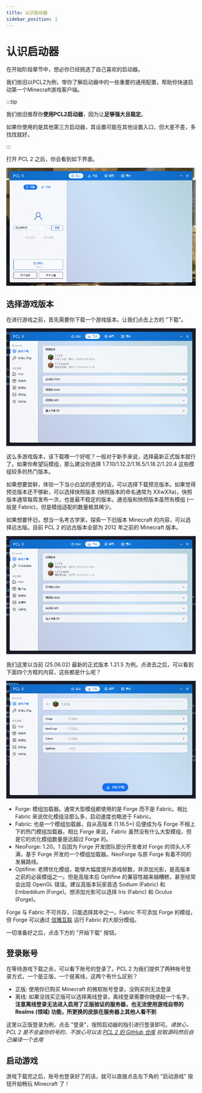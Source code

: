 ```yaml
---
title: 认识启动器
sidebar_position: 1
---
```


# 认识启动器

在开始阶段章节中，想必你已经挑选了自己喜欢的启动器。

我们依旧以PCL2为例，带你了解启动器中的一些重要的通用配置，帮助你快速启动第一个Minecraft游戏客户端。

:::tip

我们依旧推荐你**使用PCL2启动器**，因为让**足够强大且稳定**。

如果你使用的是其他第三方启动器，其设置可能在其他设置入口，但大差不差，多找找就好。

:::

打开 PCL 2 之后，你会看到如下界面。

![](./assets/pcl1.png)

## 选择游戏版本

在进行游戏之前，首先需要你下载一个游戏版本。让我们点击上方的 "下载"。

![](./assets/pcl2.png)

这么多游戏版本，该下载哪一个好呢？一般对于新手来说，选择最新正式版本就行了。如果你希望玩模组，那么建议你选择 1.7.10/1.12.2/1.16.5/1.18.2/1.20.4 这些模组较多的热门版本。

如果想要尝鲜，体验一下当小白鼠的感觉的话，可以选择下载预览版本。如果觉得预览版本还不够新，可以选择快照版本 (快照版本的命名通常为 XXwXXa)，快照版本通常每周发布一次，也是最不稳定的版本。通览版和快照版本虽然有模组 (一般是 Fabric)，但是模组适配的数量极其稀少。

如果想要怀旧，想当一名考古学家，探索一下旧版本 Minecraft 的内容，可以选择远古版。目前 PCL 2 的远古版本全部为 2012 年之前的 Minecraft 版本。

![](./assets/pcl3.png)

我们这里以当前 (25.06.02) 最新的正式版本 1.21.5 为例。点进去之后，可以看到下面四个方框的内容，这些都是什么呢？

![](./assets/pcl4.png)

* Forge: 模组加载器。通常大型模组都使用的是 Forge 而不是 Fabric。相比 Fabric 来说优化模组没那么多，启动速度也略逊于 Fabric。
* Fabric: 也是一个模组加载器，自从高版本 (1.16.5+) 后便成为与 Forge 不相上下的热门模组加载器。相比 Forge 来说，Fabric 虽然没有什么大型模组，但是它的优化模组数量是远超过 Forge 的。
* NeoForge: 1.20。1 后因为 Forge 开发团队部分开发者对 Forge 的领头人不满，基于 Forge 开发的一个模组加载器。NeoForge 与原 Forge 有着不同的发展路线。
* Optifine: 老牌优化模组，能够大幅度提升游戏帧数，并添加光影，是高版本之前的必装模组之一。但是高版本后 Optifine 的兼容性越来越糟糕，甚至经常会出现 OpenGL 错误。建议高版本玩家首选 Sodium (Fabric) 和 Embeddium (Forge)。想添加光影可以选择 Iris (Fabric) 和 Oculus (Forge)。

Forge 与 Fabric 不可共存，只能选择其中之一。Fabric 不可添加 Forge 的模组，但 Forge 可以通过 [信雅互联](https://www.mcmod.cn/class/11627.html) 运行 Fabric 的大部分模组。

一切准备好之后，点击下方的 "开始下载" 按钮。

## 登录账号

在等待游戏下载之余，可以看下账号的登录了。PCL 2 为我们提供了两种账号登录方式，一个是正版，一个是离线，这两个有什么区别？

* 正版: 使用你已购买 Minecraft 的微软账号登录，没购买则无法登录
* 离线: 如果没钱买正版可以选择离线登录，离线登录需要你随便起一个名字，**注意离线登录无法进入启用了正版验证的服务器，也无法使用游戏自带的 Realms (领域) 功能，所更换的皮肤在服务器上其他人看不到**

这里以正版登录为例，点击 "登录"，按照启动器的指引进行登录即可。*请放心，PCL 2 是不会盗你的号的，不放心可以去 [PCL 2 的 GitHub 仓库](https://github.com/Hex-Dragon/PCL2) 拉取源码然后自己编译一个去用*

## 启动游戏

游戏下载完之后，账号也登录好了的话，就可以直接点击左下角的 "启动游戏" 按钮开始畅玩 Minecraft 了！